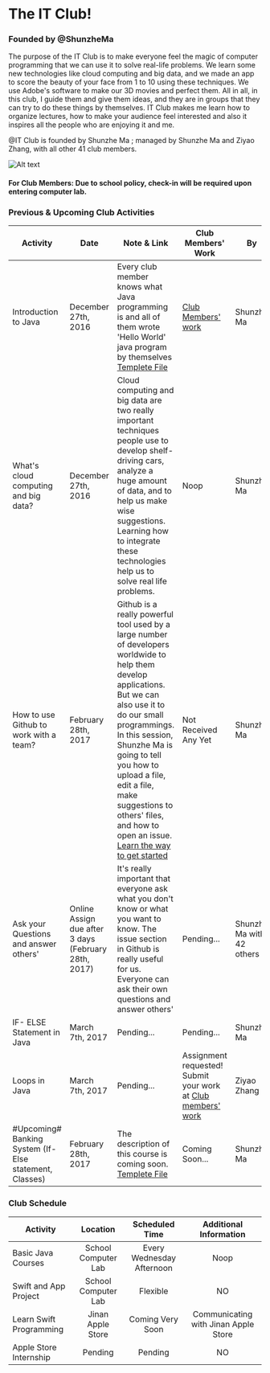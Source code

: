 # The IT Club!
### Founded by @ShunzheMa
   The purpose of the IT Club is to make everyone feel the magic of computer programming that we can use it to solve real-life problems. We learn some new technologies like cloud computing and big data, and we made an app to score the beauty of your face from 1 to 10 using these techniques. We use Adobe's software to make our 3D movies and perfect them. All in all, in this club, I guide them and give them ideas, and they are in groups that they can try to do these things by themselves. IT Club makes me learn how to organize lectures, how to make your audience feel interested and also it inspires all the people who are enjoying it and me.
   
   @IT Club is founded by Shunzhe Ma
; managed by Shunzhe Ma and Ziyao Zhang, with all other 41 club members.
   
![Alt text](https://raw.githubusercontent.com/shunzhema/Shandong-Experimental-High-School-IT-Club/master/IMG_1993.JPG "IT Club Members")

#### For Club Members: Due to school policy, check-in will be required upon entering computer lab.

### Previous & Upcoming Club Activities

| Activity  | Date | Note & Link | Club Members' Work | By |
| ------------- | ------------- | ------------- | ------------- | ------------- |
| Introduction to Java  | December 27th, 2016  | Every club member knows what Java programming is and all of them wrote 'Hello World' java program by themselves [Templete File](https://github.com/shunzhema/Shandong-Experimental-High-School-IT-Club/blob/master/*%20Example%20Files%20by%20Shunzhe%20Ma/HelloWorld.java) | [Club Members' work](https://github.com/shunzhema/Shandong-Experimental-High-School-IT-Club/tree/master/Tasks%20and%20Projects/Tasks/Task%200-%20Learn%20to%20use%20Github%20(Hello%20World))|  Shunzhe Ma |
| What's cloud computing and big data?  | December 27th, 2016  | Cloud computing and big data are two really important techniques people use to develop shelf-driving cars, analyze a huge amount of data, and to help us make wise suggestions. Learning how to integrate these technologies help us to solve real life problems.| Noop |  Shunzhe Ma |
| How to use Github to work with a team?  | February 28th, 2017  | Github is a really powerful tool used by a large number of developers worldwide to help them develop applications. But we can also use it to do our small programmings. In this session, Shunzhe Ma is going to tell you how to upload a file, edit a file, make suggestions to others' files, and how to open an issue. [Learn the way to get started](https://github.com/shunzhema/Shandong-Experimental-High-School-IT-Club/blob/master/Tasks%20and%20Projects/Tasks/Task%200-%20Learn%20to%20use%20Github%20(Hello%20World)/README.md) | Not Received Any Yet |  Shunzhe Ma |
| Ask your Questions and answer others'  | Online Assign due after 3 days (February 28th, 2017)  | It's really important that everyone ask what you don't know or what you want to know. The issue section in Github is really useful for us. Everyone can ask their own questions and answer others' | Pending... |  Shunzhe Ma with 42 others |
|  IF- ELSE Statement in Java | March 7th, 2017 | Pending... | Pending... | Shunzhe Ma |
|  Loops in Java | March 7th, 2017 | Pending... | Assignment requested! Submit your work at [Club members' work](https://github.com/shunzhema/Shandong-Experimental-High-School-IT-Club/blob/master/Tasks%20and%20Projects/Tasks/Task%203%20-%20Printing%20Stars%20(Loop)) | Ziyao Zhang |
| #Upcoming# Banking System (If-Else statement, Classes)  | February 28th, 2017  | The description of this course is coming soon. [Templete File](https://github.com/shunzhema/Shandong-Experimental-High-School-IT-Club/blob/master/*%20Example%20Files%20by%20Shunzhe%20Ma/BankingSyS.java) | Coming Soon... |  Shunzhe Ma |



### Club Schedule

| Activity        | Location  | Scheduled Time        | Additional Information  |
| ------------- |:-------------:| :-----:| :-----:|
| Basic Java Courses      | School Computer Lab | Every Wednesday Afternoon | Noop |
| Swift and App Project     | School Computer Lab  | Flexible      |   NO |
| Learn Swift Programming   | Jinan Apple Store    | Coming Very Soon      |   Communicating with Jinan Apple Store |
| Apple Store Internship    | Pending   | Pending      |   NO |


